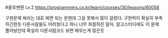 #괄호변환 Lv.2
https://programmers.co.kr/learn/courses/30/lessons/60058

구현문제
짜라는 대로 짜면 되는 문젠데 그걸 못해서 많이 걸렸다.
구현력이 확실히 부족하긴한듯
다른사람들도 어려웠다고 하니 너무 좌절하진 말자.
알고스터디에도 이 문제 풀어놨던데 확실히 다른사람코드 보면 배우는게 많은듯
